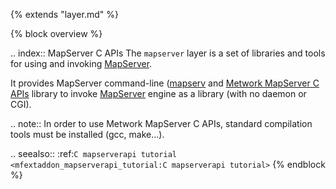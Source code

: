 {% extends "layer.md" %}

{% block overview %}

.. index:: MapServer C APIs
The `mapserver` layer is a set of libraries and tools for using and invoking [MapServer](http://mapserver.org).

It provides MapServer command-line ([mapserv](https://mapserver.org/cgi/mapserv.html) and [Metwork MapServer C APIs](https://github.com/metwork-framework/mapserverapi) library to invoke [MapServer](http://mapserver.org) engine as a library (with no daemon or CGI).

.. note::
    In order to use Metwork MapServer C APIs, standard compilation tools must be installed (gcc, make...).
    
.. seealso::
    :ref:`C mapserverapi tutorial <mfextaddon_mapserverapi_tutorial:C mapserverapi tutorial>`
{% endblock %}
